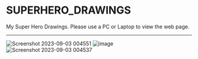 # SUPERHERO_DRAWINGS
My Super Hero Drawings. Please use a PC or Laptop to view the web page.
<hr>

![Screenshot 2023-09-03 004551](https://github.com/Naren-7701/SUPERHERO_DRAWINGS/assets/81944234/ba8ff43a-dffb-4f1f-9877-85c81ec5673f)
![image](https://github.com/Naren-7701/SUPERHERO_DRAWINGS/assets/81944234/93818235-5283-4aaf-8208-f8906efe9489)
![Screenshot 2023-09-03 004537](https://github.com/Naren-7701/SUPERHERO_DRAWINGS/assets/81944234/6eb84d31-eb46-4747-9f8b-b7fe975b27df)
